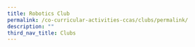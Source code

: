 ```yaml
---
title: Robotics Club
permalink: /co-curricular-activities-ccas/clubs/permalink/
description: ""
third_nav_title: Clubs
---
```

